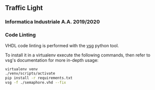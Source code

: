 ## Traffic Light
### Informatica Industriale A.A. 2019/2020

### Code Linting
VHDL code linting is performed with the [vsg](https://github.com/jeremiah-c-leary/vhdl-style-guide) python tool.

To install it in a virtualenv execute the following commands, then refer to vsg's documentation for more in-depth usage:
```sh
virtualenv venv
./venv/scripts/activate
pip install -r requirements.txt
vsg -f ./semaphore.vhd --fix
```
